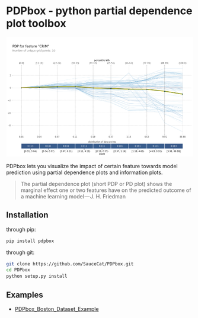 # PDPbox - python partial dependence plot toolbox

![PDP Example](doc/pdp_example.png)

PDPbox lets you visualize the impact of certain feature towards model prediction using partial dependence plots and information plots.

> The partial dependence plot (short PDP or PD plot) shows the marginal effect one or two features have on the predicted outcome of a machine learning model — J. H. Friedman

## Installation

through pip:

```bash
pip install pdpbox
```

through git:

```bash
git clone https://github.com/SauceCat/PDPbox.git
cd PDPbox
python setup.py install
```

## Examples

- [PDPbox_Boston_Dataset_Example](PDPbox_Boston_Dataset_Example.ipynb)
